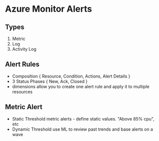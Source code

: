 # Azure Monitor Alerts


## Types
1) Metric
2) Log
3) Activity Log


## Alert Rules
- Composition { Resource, Condition, Actions, Alert Details }
- 3 Status Phases { New, Ack, Closed }
- dimensions allow you to create one alert rule and apply it to multiple resources


## Metric Alert
- Static Threshold metric alerts - define static values.  "Above 85% cpu", etc
- Dynamic Threshold use ML to review past trends and base alerts on a wave
